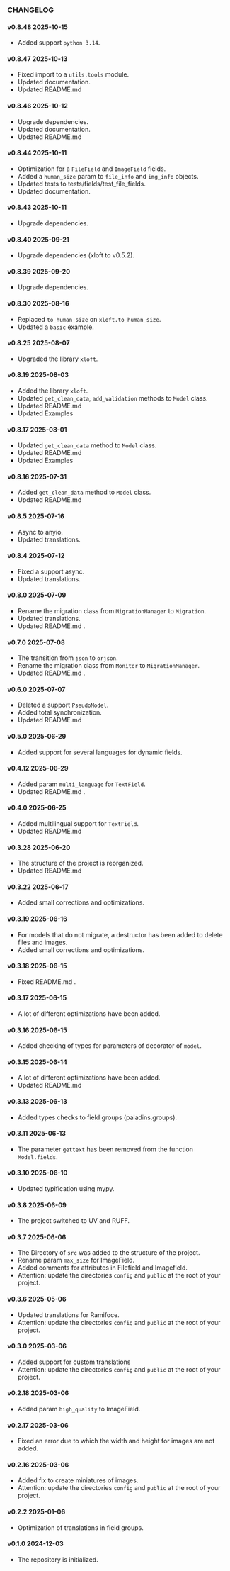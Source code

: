 ### CHANGELOG

#### v0.8.48 2025-10-15

- Added support `python 3.14`.

#### v0.8.47 2025-10-13

- Fixed import to a `utils.tools` module.
- Updated documentation.
- Updated README.md

#### v0.8.46 2025-10-12

- Upgrade dependencies.
- Updated documentation.
- Updated README.md

#### v0.8.44 2025-10-11

- Optimization for a `FileField` and `ImageField` fields.
- Added a `human_size` param to `file_info` and `img_info` objects.
- Updated tests to tests/fields/test_file_fields.
- Updated documentation.

#### v0.8.43 2025-10-11

- Upgrade dependencies.

#### v0.8.40 2025-09-21

- Upgrade dependencies (xloft to v0.5.2).

#### v0.8.39 2025-09-20

- Upgrade dependencies.

#### v0.8.30 2025-08-16

- Replaced `to_human_size` on `xloft.to_human_size`.
- Updated a `basic` example.

#### v0.8.25 2025-08-07

- Upgraded the library `xloft`.

#### v0.8.19 2025-08-03

- Added the library `xloft`.
- Updated `get_clean_data`, `add_validation` methods to `Model` class.
- Updated README.md
- Updated Examples

#### v0.8.17 2025-08-01

- Updated `get_clean_data` method to `Model` class.
- Updated README.md
- Updated Examples

#### v0.8.16 2025-07-31

- Added `get_clean_data` method to `Model` class.
- Updated README.md

#### v0.8.5 2025-07-16

- Async to anyio.
- Updated translations.

#### v0.8.4 2025-07-12

- Fixed a support async.
- Updated translations.

#### v0.8.0 2025-07-09

- Rename the migration class from `MigrationManager` to `Migration`.
- Updated translations.
- Updated README.md .

#### v0.7.0 2025-07-08

- The transition from `json` to `orjson`.
- Rename the migration class from `Monitor` to `MigrationManager`.
- Updated README.md .

#### v0.6.0 2025-07-07

- Deleted a support `PseudoModel`.
- Added total synchronization.
- Updated README.md

#### v0.5.0 2025-06-29

- Added support for several languages ​​for dynamic fields.

#### v0.4.12 2025-06-29

- Added param `multi_language` for `TextField`.
- Updated README.md .

#### v0.4.0 2025-06-25

- Added multilingual support for `TextField`.
- Updated README.md

#### v0.3.28 2025-06-20

- The structure of the project is reorganized.
- Updated README.md

#### v0.3.22 2025-06-17

- Added small corrections and optimizations.

#### v0.3.19 2025-06-16

- For models that do not migrate, a destructor has been added to delete files and images.
- Added small corrections and optimizations.

#### v0.3.18 2025-06-15

- Fixed README.md .

#### v0.3.17 2025-06-15

- A lot of different optimizations have been added.

#### v0.3.16 2025-06-15

- Added checking of types for parameters of decorator of `model`.

#### v0.3.15 2025-06-14

- A lot of different optimizations have been added.
- Updated README.md

#### v0.3.13 2025-06-13

- Added types checks to field groups (paladins.groups).

#### v0.3.11 2025-06-13

- The parameter `gettext` has been removed from the function `Model.fields`.

#### v0.3.10 2025-06-10

- Updated typification using mypy.

#### v0.3.8 2025-06-09

- The project switched to UV and RUFF.

#### v0.3.7 2025-06-06

- The Directory of `src` was added to the structure of the project.
- Rename param `max_size` for ImageField.
- Added comments for attributes in Filefield and Imagefield.
- Attention: update the directories `config` and `public` at the root of your project.

#### v0.3.6 2025-05-06

- Updated translations for Ramifoce.
- Attention: update the directories `config` and `public` at the root of your project.

#### v0.3.0 2025-03-06

- Added support for custom translations
- Attention: update the directories `config` and `public` at the root of your project.

#### v0.2.18 2025-03-06

- Added param `high_quality` to ImageField.

#### v0.2.17 2025-03-06

- Fixed an error due to which the width and height for images are not added.

#### v0.2.16 2025-03-06

- Added fix to create miniatures of images.
- Attention: update the directories `config` and `public` at the root of your project.

#### v0.2.2 2025-01-06

- Optimization of translations in field groups.

#### v0.1.0 2024-12-03

- The repository is initialized.
